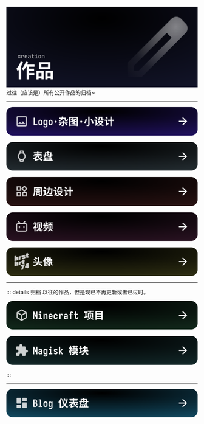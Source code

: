 ![Header](../../public/header_pic/作品.svg)
过往（应该是）所有公开作品的归档~

---

[![Header](../../public/header_pic/杂图.svg)](../creation/pic/index.md)

[![Header](../../public/header_pic/表盘.svg)](../creation/watchface/index.md)

[![Header](../../public/header_pic/周边.svg)](../creation/goods/index.md)

[![Header](../../public/header_pic/视频.svg)](../creation/video/index.md)

[![Header](../../public/header_pic/头像.svg)](../creation/avatar/index.md)




---

::: details 归档
以往的作品，但是现已不再更新或者已过时。

[![Header](../../public/header_pic/Minecraft%20项目.svg)](../creation/mc/index.md)

[![Header](../../public/header_pic/Magisk%20模块.svg)](../creation/magisk/index.md)

:::



---

[![Header](../../public/header_pic/仪表盘%20入口.svg)](../creation/blog/dashboard.md)